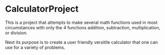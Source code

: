 # CalculatorProject
This is a project that attempts to make several math functions used in most circumstances with only the 4 functions addition, subtraction, multiplication, or division.

Next its purpose is to create a user friendly versitile calculator that one can use for a variety of problems.
